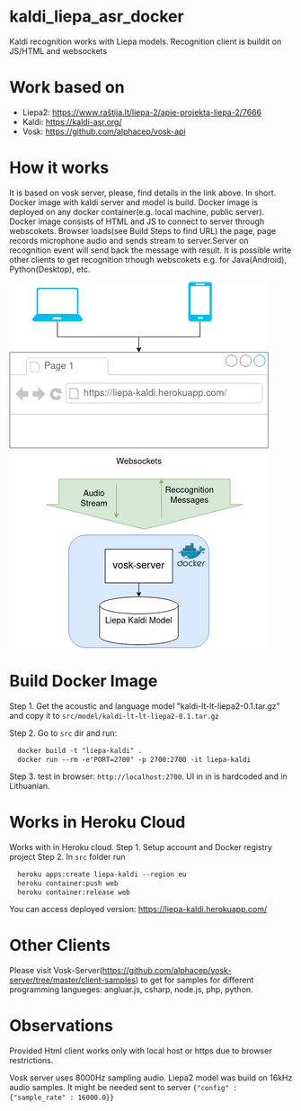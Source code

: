 # kaldi_liepa_asr_docker
Kaldi recognition works with Liepa models. Recognition client is buildit on JS/HTML and websockets

# Work based on 

* Liepa2: https://www.raštija.lt/liepa-2/apie-projektą-liepa-2/7666
* Kaldi: https://kaldi-asr.org/
* Vosk: https://github.com/alphacep/vosk-api

# How it works

It is based on vosk server, please, find details in the link above. In short. Docker image with kaldi server and model is build. Docker image is deployed on any docker container(e.g. local machine, public server). Docker image consists of HTML and JS to connect to server through webscokets. Browser loads(see Build Steps to find URL) the page, page records microphone audio and sends stream to server.Server on recognition event will send back the message with result. It is possible write other clients to get recognition trhough webscokets e.g. for Java(Android), Python(Desktop), etc. 

![Liepa Kaldi Server](https://raw.githubusercontent.com/liepa-project/kaldi_liepa_asr_docker/master/doc/liepa_kaldi_server.png)

# Build Docker Image

Step 1. Get the acoustic and language model "kaldi-lt-lt-liepa2-0.1.tar.gz" and copy it to ```src/model/kaldi-lt-lt-liepa2-0.1.tar.gz```

Step 2. Go to ```src``` dir and run:
```
  docker build -t "liepa-kaldi" .
  docker run --rm -e"PORT=2700" -p 2700:2700 -it liepa-kaldi
```

Step 3. test in browser: ```http://localhost:2700```. UI in in is hardcoded and in Lithuanian.

# Works in Heroku Cloud

Works with in Heroku cloud.
Step 1. Setup account and Docker registry project
Step 2. In ```src``` folder run
```
  heroku apps:create liepa-kaldi --region eu
  heroku container:push web
  heroku container:release web 
```
You can access deployed version: https://liepa-kaldi.herokuapp.com/

# Other Clients

Please visit Vosk-Server(https://github.com/alphacep/vosk-server/tree/master/client-samples)  to get for samples for different programming langueges: angluar.js, csharp, node.js, php, python. 

# Observations

Provided Html client works only with local host or https due to browser restrictions. 

Vosk server uses 8000Hz sampling audio. Liepa2 model was build on 16kHz audio samples. It might be needed sent to server ```{"config" : {"sample_rate" : 16000.0}}``` 
